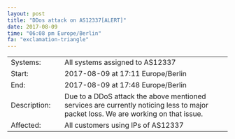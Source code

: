 ```yaml
---
layout: post
title: "DDos attack on AS12337[ALERT]"
date: 2017-08-09
time: "06:08 pm Europe/Berlin"
fa: "exclamation-triangle"
---
```


|                    |   |                                                                      |
|--------------------|---|----------------------------------------------------------------------|
| Systems:           |   | All systems assigned to AS12337                                                         |
| Start:             |   | 2017-08-09 at 17:11 Europe/Berlin                          | 
| End:              |   | 2017-08-09 at 17:48 Europe/Berlin                     |
| Description:       |   | Due to a DDoS attack the above mentioned services are currently noticing less to major packet loss. We are working on that issue. |
| Affected:          |   | All customers using IPs of AS12337                                                  |
